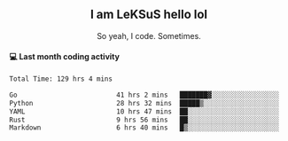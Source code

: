 <h2 align="center">I am LeKSuS hello lol</h2>
<p align="center">So yeah, I code. Sometimes.</p>

#### :computer: Last month coding activity
<!--START_SECTION:waka-->

```txt
Total Time: 129 hrs 4 mins

Go                         41 hrs 2 mins   ███████▓░░░░░░░░░░░░░░░░░   30.92 %
Python                     28 hrs 32 mins  █████▒░░░░░░░░░░░░░░░░░░░   21.50 %
YAML                       10 hrs 47 mins  ██░░░░░░░░░░░░░░░░░░░░░░░   08.13 %
Rust                       9 hrs 56 mins   ██░░░░░░░░░░░░░░░░░░░░░░░   07.49 %
Markdown                   6 hrs 40 mins   █▒░░░░░░░░░░░░░░░░░░░░░░░   05.03 %
```

<!--END_SECTION:waka-->

